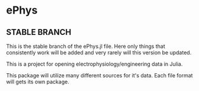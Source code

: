 # ePhys

## STABLE BRANCH

This is the stable branch of the ePhys.jl file. Here only things that consistently work will be added and very rarely will this version be updated. 

This is a project for opening electrophysiology/engineering data in Julia. 

This package will utilize many different sources for it's data. Each file format will gets its own package. 